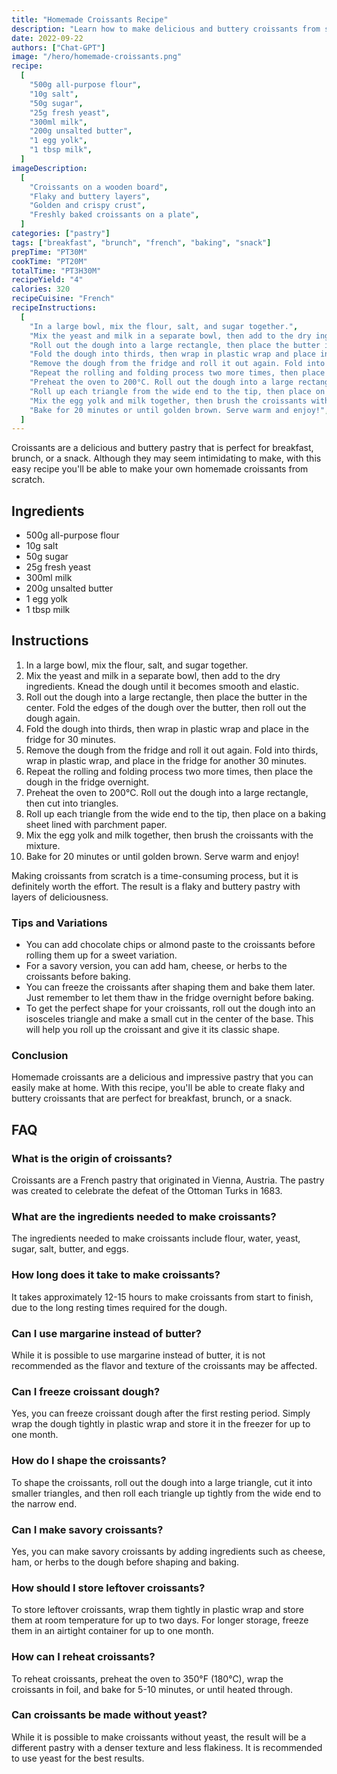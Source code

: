 ```yaml
---
title: "Homemade Croissants Recipe"
description: "Learn how to make delicious and buttery croissants from scratch with this easy recipe. Perfect for breakfast or a snack!"
date: 2022-09-22
authors: ["Chat-GPT"]
image: "/hero/homemade-croissants.png"
recipe:
  [
    "500g all-purpose flour",
    "10g salt",
    "50g sugar",
    "25g fresh yeast",
    "300ml milk",
    "200g unsalted butter",
    "1 egg yolk",
    "1 tbsp milk",
  ]
imageDescription:
  [
    "Croissants on a wooden board",
    "Flaky and buttery layers",
    "Golden and crispy crust",
    "Freshly baked croissants on a plate",
  ]
categories: ["pastry"]
tags: ["breakfast", "brunch", "french", "baking", "snack"]
prepTime: "PT30M"
cookTime: "PT20M"
totalTime: "PT3H30M"
recipeYield: "4"
calories: 320
recipeCuisine: "French"
recipeInstructions:
  [
    "In a large bowl, mix the flour, salt, and sugar together.",
    "Mix the yeast and milk in a separate bowl, then add to the dry ingredients. Knead the dough until it becomes smooth and elastic.",
    "Roll out the dough into a large rectangle, then place the butter in the center. Fold the edges of the dough over the butter, then roll out the dough again.",
    "Fold the dough into thirds, then wrap in plastic wrap and place in the fridge for 30 minutes.",
    "Remove the dough from the fridge and roll it out again. Fold into thirds, wrap in plastic wrap, and place in the fridge for another 30 minutes.",
    "Repeat the rolling and folding process two more times, then place the dough in the fridge overnight.",
    "Preheat the oven to 200°C. Roll out the dough into a large rectangle, then cut into triangles.",
    "Roll up each triangle from the wide end to the tip, then place on a baking sheet lined with parchment paper.",
    "Mix the egg yolk and milk together, then brush the croissants with the mixture.",
    "Bake for 20 minutes or until golden brown. Serve warm and enjoy!",
  ]
---
```


Croissants are a delicious and buttery pastry that is perfect for breakfast, brunch, or a snack. Although they may seem intimidating to make, with this easy recipe you'll be able to make your own homemade croissants from scratch.

## Ingredients

- 500g all-purpose flour
- 10g salt
- 50g sugar
- 25g fresh yeast
- 300ml milk
- 200g unsalted butter
- 1 egg yolk
- 1 tbsp milk

## Instructions

1. In a large bowl, mix the flour, salt, and sugar together.
2. Mix the yeast and milk in a separate bowl, then add to the dry ingredients. Knead the dough until it becomes smooth and elastic.
3. Roll out the dough into a large rectangle, then place the butter in the center. Fold the edges of the dough over the butter, then roll out the dough again.
4. Fold the dough into thirds, then wrap in plastic wrap and place in the fridge for 30 minutes.
5. Remove the dough from the fridge and roll it out again. Fold into thirds, wrap in plastic wrap, and place in the fridge for another 30 minutes.
6. Repeat the rolling and folding process two more times, then place the dough in the fridge overnight.
7. Preheat the oven to 200°C. Roll out the dough into a large rectangle, then cut into triangles.
8. Roll up each triangle from the wide end to the tip, then place on a baking sheet lined with parchment paper.
9. Mix the egg yolk and milk together, then brush the croissants with the mixture.
10. Bake for 20 minutes or until golden brown. Serve warm and enjoy!

Making croissants from scratch is a time-consuming process, but it is definitely worth the effort. The result is a flaky and buttery pastry with layers of deliciousness.

### Tips and Variations

- You can add chocolate chips or almond paste to the croissants before rolling them up for a sweet variation.
- For a savory version, you can add ham, cheese, or herbs to the croissants before baking.
- You can freeze the croissants after shaping them and bake them later. Just remember to let them thaw in the fridge overnight before baking.
- To get the perfect shape for your croissants, roll out the dough into an isosceles triangle and make a small cut in the center of the base. This will help you roll up the croissant and give it its classic shape.

### Conclusion

Homemade croissants are a delicious and impressive pastry that you can easily make at home. With this recipe, you'll be able to create flaky and buttery croissants that are perfect for breakfast, brunch, or a snack.

## FAQ

### What is the origin of croissants?

Croissants are a French pastry that originated in Vienna, Austria. The pastry was created to celebrate the defeat of the Ottoman Turks in 1683.

### What are the ingredients needed to make croissants?

The ingredients needed to make croissants include flour, water, yeast, sugar, salt, butter, and eggs.

### How long does it take to make croissants?

It takes approximately 12-15 hours to make croissants from start to finish, due to the long resting times required for the dough.

### Can I use margarine instead of butter?

While it is possible to use margarine instead of butter, it is not recommended as the flavor and texture of the croissants may be affected.

### Can I freeze croissant dough?

Yes, you can freeze croissant dough after the first resting period. Simply wrap the dough tightly in plastic wrap and store it in the freezer for up to one month.

### How do I shape the croissants?

To shape the croissants, roll out the dough into a large triangle, cut it into smaller triangles, and then roll each triangle up tightly from the wide end to the narrow end.

### Can I make savory croissants?

Yes, you can make savory croissants by adding ingredients such as cheese, ham, or herbs to the dough before shaping and baking.

### How should I store leftover croissants?

To store leftover croissants, wrap them tightly in plastic wrap and store them at room temperature for up to two days. For longer storage, freeze them in an airtight container for up to one month.

### How can I reheat croissants?

To reheat croissants, preheat the oven to 350°F (180°C), wrap the croissants in foil, and bake for 5-10 minutes, or until heated through.

### Can croissants be made without yeast?

While it is possible to make croissants without yeast, the result will be a different pastry with a denser texture and less flakiness. It is recommended to use yeast for the best results.
